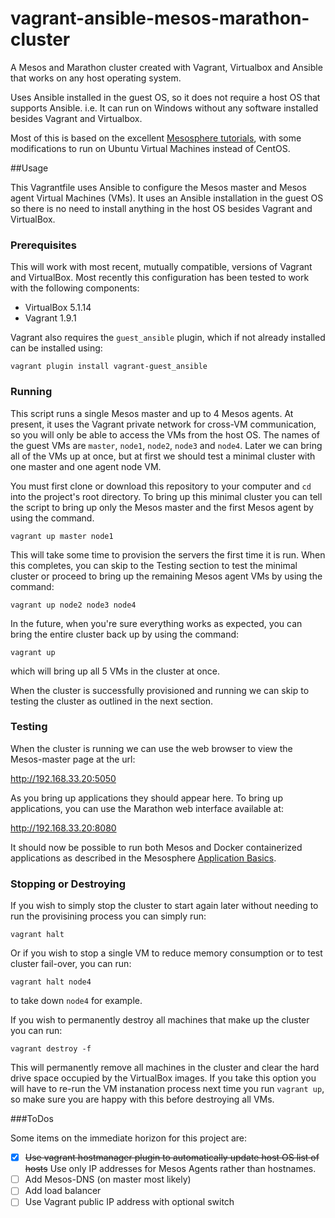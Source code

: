 

vagrant-ansible-mesos-marathon-cluster
====

A Mesos and Marathon cluster created with Vagrant, Virtualbox and Ansible that works on any host operating system.

Uses Ansible installed in the guest OS, so it does not require a host OS that supports Ansible. i.e. It can run on Windows without any software installed besides Vagrant and Virtualbox.

Most of this is based on the excellent [Mesosphere tutorials](https://open.mesosphere.com/advanced-course/recreating-the-cluster-using-ansible/), with some modifications to run on Ubuntu Virtual Machines instead of CentOS.


##Usage

This Vagrantfile uses Ansible to configure the Mesos master and Mesos agent Virtual Machines (VMs). It uses an Ansible installation in the guest OS so there is no need to install anything in the host OS besides Vagrant and VirtualBox.


### Prerequisites

This will work with most recent, mutually compatible, versions of Vagrant and VirtualBox. Most recently this configuration has been tested to work with the following components:
* VirtualBox 5.1.14
* Vagrant 1.9.1

Vagrant also requires the `guest_ansible` plugin, which if not already installed can be installed using:

```vagrant plugin install vagrant-guest_ansible```


### Running

This script runs a single Mesos master and up to 4 Mesos agents. At present, it uses the Vagrant private network for cross-VM communication, so you will only be able to access the VMs from the host OS. The names of the guest VMs are `master`, `node1`, `node2`, `node3` and `node4`. Later we can bring all of the VMs up at once, but at first we should test a minimal cluster with one master and one agent node VM. 

You must first clone or download this repository to your computer and `cd` into the project's root directory. To bring up this minimal cluster you can tell the script to bring up only the Mesos master and the first Mesos agent by using the command. 

```vagrant up master node1```

This will take some time to provision the servers the first time it is run. When this completes, you can skip to the Testing section to test the minimal cluster or proceed to bring up the remaining Mesos agent VMs by using the command:

```vagrant up node2 node3 node4```

In the future, when you're sure everything works as expected, you can bring the entire cluster back up by using the command:

```vagrant up```

which will bring up all 5 VMs in the cluster at once.

When the cluster is successfully provisioned and running we can skip to testing the cluster as outlined in the next section.


### Testing

When the cluster is running we can use the web browser to view the Mesos-master page at the url:

<http://192.168.33.20:5050>

As you bring up applications they should appear here. To bring up applications, you can use the Marathon web interface available at:

<http://192.168.33.20:8080>

It should now be possible to run both Mesos and Docker containerized applications as described in the Mesosphere [Application Basics](https://mesosphere.github.io/marathon/docs/application-basics.html).


### Stopping or Destroying

If you wish to simply stop the cluster to start again later without needing to run the provisining process you can simply run:

```vagrant halt```

Or if you wish to stop a single VM to reduce memory consumption or to test cluster fail-over, you can run:

```vagrant halt node4```

to take down `node4` for example.

If you wish to permanently destroy all machines that make up the cluster you can run:

```vagrant destroy -f```

This will permanently remove all machines in the cluster and clear the hard drive space occupied by the VirtualBox images. If you take this option you will have to re-run the VM instanation process next time you run `vagrant up`, so make sure you are happy with this before destroying all VMs.


###ToDos

Some items on the immediate horizon for this project are:

* [x] ~~Use vagrant hostmanager plugin to automatically update host OS list of hosts~~ Use only IP addresses for Mesos Agents rather than hostnames.
* [ ] Add Mesos-DNS (on master most likely)
* [ ] Add load balancer
* [ ] Use Vagrant public IP address with optional switch
